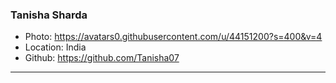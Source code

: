 ### Tanisha Sharda
- Photo: https://avatars0.githubusercontent.com/u/44151200?s=400&v=4
- Location: India
- Github: https://github.com/Tanisha07
***
